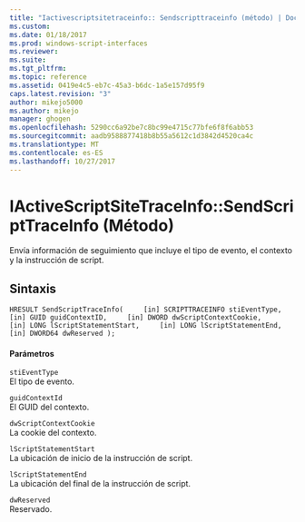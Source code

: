 ```yaml
---
title: "Iactivescriptsitetraceinfo:: Sendscripttraceinfo (método) | Documentos de Microsoft"
ms.custom: 
ms.date: 01/18/2017
ms.prod: windows-script-interfaces
ms.reviewer: 
ms.suite: 
ms.tgt_pltfrm: 
ms.topic: reference
ms.assetid: 0419e4c5-eb7c-45a3-b6dc-1a5e157d95f9
caps.latest.revision: "3"
author: mikejo5000
ms.author: mikejo
manager: ghogen
ms.openlocfilehash: 5290cc6a92be7c8bc99e4715c77bfe6f8f6abb53
ms.sourcegitcommit: aadb9588877418b8b55a5612c1d3842d4520ca4c
ms.translationtype: MT
ms.contentlocale: es-ES
ms.lasthandoff: 10/27/2017
---
```

# <a name="iactivescriptsitetraceinfosendscripttraceinfo-method"></a>IActiveScriptSiteTraceInfo::SendScriptTraceInfo (Método)
Envía información de seguimiento que incluye el tipo de evento, el contexto y la instrucción de script.  
  
## <a name="syntax"></a>Sintaxis  
  
```  
HRESULT SendScriptTraceInfo(     [in] SCRIPTTRACEINFO stiEventType,     [in] GUID guidContextID,     [in] DWORD dwScriptContextCookie,     [in] LONG lScriptStatementStart,     [in] LONG lScriptStatementEnd,     [in] DWORD64 dwReserved );   
```  
  
#### <a name="parameters"></a>Parámetros  
 `stiEventType`  
 El tipo de evento.  
  
 `guidContextId`  
 El GUID del contexto.  
  
 `dwScriptContextCookie`  
 La cookie del contexto.  
  
 `lScriptStatementStart`  
 La ubicación de inicio de la instrucción de script.  
  
 `lScriptStatementEnd`  
 La ubicación del final de la instrucción de script.  
  
 `dwReserved`  
 Reservado.